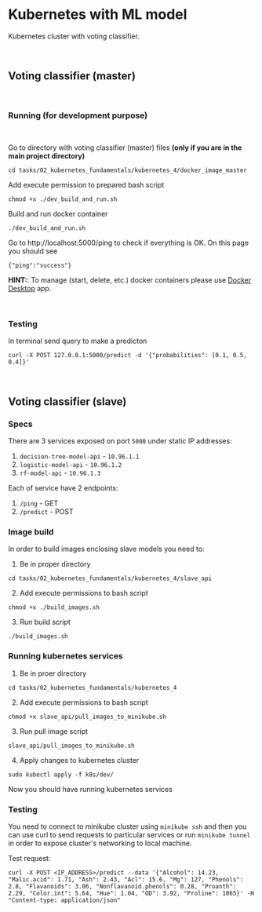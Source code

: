 # Kubernetes with ML model

Kubernetes cluster with voting classifier.

<br />

## Voting classifier (master)

<br />

### **Running (for development purpose)**

<br />

Go to directory with voting classifier (master) files **(only if you are in the main project directory)**
```
cd tasks/02_kubernetes_fundamentals/kubernetes_4/docker_image_master
```
Add execute permission to prepared bash script
```
chmod +x ./dev_build_and_run.sh
```
Build and run docker container
```
./dev_build_and_run.sh
```
Go to http://localhost:5000/ping to check if everything is OK.
On this page you should see
```
{"ping":"success"}
```
**HINT:**: To manage (start, delete, etc.) docker containers please use [Docker Desktop](https://www.docker.com/products/docker-desktop/) app.

<br />

### **Testing**

In terminal send query to make a predicton

```
curl -X POST 127.0.0.1:5000/predict -d '{"probabilities": [0.1, 0.5, 0.4]}'
```

<br />

## Voting classifier (slave)

### **Specs**
There are 3 services exposed on port `5000` under static IP addresses:
1. `decision-tree-model-api` - `10.96.1.1`
2. `logistic-model-api` - `10.96.1.2`
3. `rf-model-api` - `10.96.1.3`

Each of service have 2 endpoints:
1. `/ping` - GET
2. `/predict` - POST

### **Image build**
In order to build images enclosing slave models you need to:
1. Be in proper directory
```
cd tasks/02_kubernetes_fundamentals/kubernetes_4/slave_api
```
2. Add execute permissions to bash script
```
chmod +x ./build_images.sh
```
3. Run build script
```
./build_images.sh
```

### **Running kubernetes services**
1. Be in proer directory
```
cd tasks/02_kubernetes_fundamentals/kubernetes_4
```
2. Add execute permissions to bash script
```
chmod +x slave_api/pull_images_to_minikube.sh
```
3. Run pull image script
```
slave_api/pull_images_to_minikube.sh
```
4.  Apply changes to kubernetes cluster
```
sudo kubectl apply -f k8s/dev/
```
Now you should have running kubernetes services
### **Testing**
You need to connect to minikube cluster using `minikube ssh` and then you can use curl to send requests to particular services or run `minikube tunnel` in order to expose cluster's networking to local machine.

Test request:
```
curl -X POST <IP_ADDRESS>/predict --data '{"Alcohol": 14.23, "Malic.acid": 1.71, "Ash": 2.43, "Acl": 15.6, "Mg": 127, "Phenols": 2.8, "Flavanoids": 3.06, "Nonflavanoid.phenols": 0.28, "Proanth": 2.29, "Color.int": 5.64, "Hue": 1.04, "OD": 3.92, "Proline": 1065}' -H "Content-type: application/json"
```
